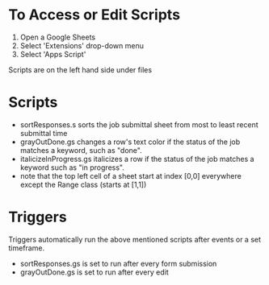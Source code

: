 # To Access or Edit Scripts
1. Open a Google Sheets
2. Select 'Extensions' drop-down menu
3. Select 'Apps Script'

Scripts are on the left hand side under files

# Scripts
* sortResponses.s sorts the job submittal sheet from most to least recent submittal time
* grayOutDone.gs changes a row's text color if the status of the job matches a keyword, such as "done".
* italicizeInProgress.gs italicizes a row if the status of the job matches a keyword such as "in progress".
 * note that the top left cell of a sheet start at index [0,0] everywhere except the Range class (starts at [1,1])

# Triggers
Triggers automatically run the above mentioned scripts after events or a set timeframe.
* sortResponses.gs is set to run after every form submission
* grayOutDone.gs is set to run after every edit

